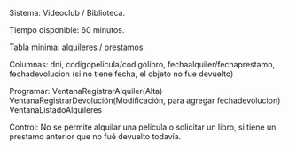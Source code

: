 Sistema: Videoclub / Biblioteca.

Tiempo disponible: 60 minutos.

Tabla minima: alquileres / prestamos

Columnas: 
dni, codigopelicula/codigolibro, 
fechaalquiler/fechaprestamo,
fechadevolucion (si no tiene fecha, el objeto no fue devuelto)

Programar:
VentanaRegistrarAlquiler(Alta)
VentanaRegistrarDevolución(Modificación, para agregar fechadevolucion)
VentanaListadoAlquileres

Control: No se permite alquilar una pelicula o solicitar un libro, si tiene
un prestamo anterior que no fué devuelto todavía.
